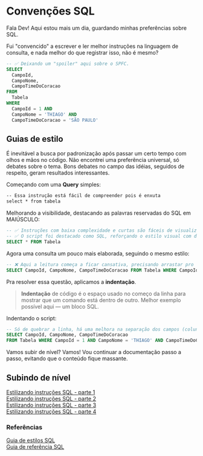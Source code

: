 # Convenções SQL

Fala Dev! Aqui estou mais um dia, guardando minhas preferências sobre SQL.

Fui "convencido" a escrever e ler melhor instruções na linguagem de consulta, e nada melhor do que registrar isso,
não é mesmo?

```sql
-- ✅ Deixando um "spoiler" aqui sobre o SPFC.
SELECT
  CampoId,
  CampoNome,
  CampoTimeDoCoracao
FROM 
  Tabela
WHERE
  CampoId = 1 AND
  CampoNome = 'THIAGO' AND 
  CampoTimeDoCoracao = 'SÃO PAULO'
```

## Guias de estilo

É inevitável a busca por padronização após passar um certo tempo com olhos e mãos no código. Não encontrei uma
preferência universal, só debates sobre o tema. Bons debates no campo das idéias, seguidos de respeito, geram resultados
interessantes.

Começando com uma **Query** simples:

```txt
-- Essa instrução está fácil de compreender pois é enxuta
select * from tabela
```

Melhorando a visibilidade, destacando as palavras reservadas do SQL em MAIÚSCULO:

```sql
-- ✅ Instruções com baixa complexidade e curtas são fáceis de visualizar em linha.
-- ✅ O script foi destacado como SQL, reforçando o estilo visual com diferenciação de cor.
SELECT * FROM Tabela
```

Agora uma consulta um pouco mais elaborada, seguindo o mesmo estilo:

```sql
-- ❌ Aqui a leitura começa a ficar cansativa, precisando arrastar pro lado, em algumas telas, pra ver o conteúdo.
SELECT CampoId, CampoNome, CampoTimeDoCoracao FROM Tabela WHERE CampoId = 1 AND CampoNome = 'THIAGO' AND CampoTimeDoCoracao = 'SÃO PAULO'
```

Pra resolver essa questão, aplicamos a **indentação**.

> **Indentação** de código é o espaço usado no começo da linha para mostrar que um comando está dentro de outro.
> Melhor exemplo possível aqui — um bloco SQL.

Indentando o script:

```sql
-- Só de quebrar a linha, há uma melhora na separação dos campos (colunas) da tabela.
SELECT CampoId, CampoNome, CampoTimeDoCoracao
FROM Tabela WHERE CampoId = 1 AND CampoNome = 'THIAGO' AND CampoTimeDoCoracao = 'SÃO PAULO'
```

Vamos subir de nível? Vamos! Vou continuar a documentação passo a passo, evitando que o conteúdo fique massante.

## Subindo de nível

[Estilizando instruções SQL - parte 1](docs/estilizando-sql-parte-1.md)  
[Estilizando instruções SQL - parte 2](docs/estilizando-sql-parte-2.md)  
[Estilizando instruções SQL - parte 3](docs/estilizando-sql-parte-3.md)  
[Estilizando instruções SQL - parte 4](docs/estilizando-sql-parte-4.md)

### Referências

[Guia de estilos SQL](https://www.sqlstyle.guide/)  
[Guia de referência SQL](https://brainstation.io/learn/sql/reference)  
